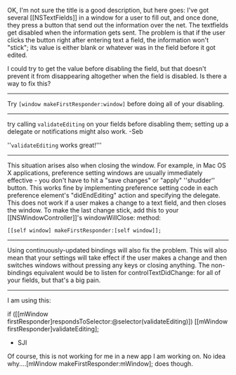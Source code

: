 

OK, I'm not sure the title is a good description, but here goes: I've got several [[NSTextFields]] in a window for a user to fill out, and once done, they press a button that send out the information over the net. The textfields get disabled when the information gets sent. The problem is that if the user clicks the button right after entering text a field, the information won't "stick"; its value is either blank or whatever was in the field before it got edited.

I could try to get the value before disabling the field, but that doesn't prevent it from disappearing altogether when the field is disabled. Is there a way to fix this?

----

Try <code>[window makeFirstResponder:window]</code> before doing all of your disabling.

----
try calling <code>validateEditing</code> on your fields before disabling them; setting up a delegate or notifications might also work. -Seb

''<code>validateEditing</code> works great!'''

----

This situation arises also when closing the window. For example, in Mac OS X applications, preference setting windows are usually immediately effective - you don't have to hit a "save changes" or "apply" ''shudder'' button. This works fine by implementing preference setting code in each preference element's "didEndEditing" action and specifying the delegate. This does not work if a user makes a change to a text field, and then closes the window. To make the last change stick, add this to your [[NSWindowController]]'s windowWillClose: method:

<code>[[self window] makeFirstResponder:[self window]];</code>

----
Using continuously-updated bindings will also fix the problem. This will also mean that your settings will take effect if the user makes a change and then switches windows without pressing any keys or closing anything. The non-bindings equivalent would be to listen for controlTextDidChange: for all of your fields, but that's a big pain.

----
I am using this:

if ([[mWindow firstResponder]respondsToSelector:@selector(validateEditing)])
    [[mWindow firstResponder]validateEditing];
- SJI

Of course, this is not working for me in a new app I am working on.  No idea why....[mWindow makeFirstResponder:mWindow]; does though.